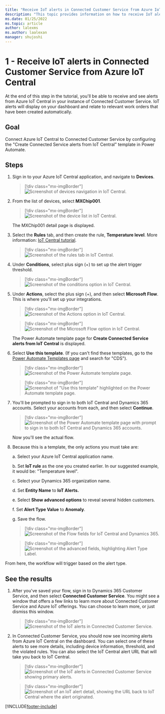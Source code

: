 ```yaml
---
title: "Receive IoT alerts in Connected Customer Service from Azure IoT Central | MicrosoftDocs"
description: "This topic provides information on how to receive IoT alerts in Connected Customer Service from Azure IoT Central."
ms.date: 01/25/2022
ms.topic: article
author: lalexms
ms.author: laalexan
manager: shujoshi
---
```




# 1 - Receive IoT alerts in Connected Customer Service from Azure IoT Central

At the end of this step in the tutorial, you'll be able to receive and see alerts from Azure IoT Central in your instance of Connected Customer Service. IoT alerts will display on your dashboard and relate to relevant work orders that have been created automatically.  

## Goal

Connect Azure IoT Central to Connected Customer Service by configuring the "Create Connected Service alerts from IoT Central" template in Power Automate.

## Steps

1. Sign in to your Azure IoT Central application, and navigate to **Devices**.

    > [!div class="mx-imgBorder"]
    > ![Screenshot of devices navigation in IoT Central.](media/cs-iot-devices.png "Navigation to the Devices page of the Azure IoT Central application")

2. From the list of devices, select **MXChip001**.

    > [!div class="mx-imgBorder"]
    > ![Screenshot of the device list in IoT Central.](media/cs-iot-device-list.png "Device list in IoT Central")
   
   The MXChip001 detail page is displayed.

3. Select the **Rules** tab, and then create the rule, **Temperature level**. More information: [IoT Central tutorial](/azure/iot-central/tutorial-configure-rules).

    > [!div class="mx-imgBorder"]
    > ![Screenshot of the rules tab in IoT Central.](media/cs-iot-rules.png "Rules tab in IoT Central")

4. Under **Conditions**, select plus sign (+) to set up the alert trigger threshold. 
    
    > [!div class="mx-imgBorder"]
    > ![Screenshot of the conditions option in IoT Central.](media/cs-iot-conditions.png "Set up the alert trigger threshold")

5. Under **Actions**, select the plus sign (+), and then select **Microsoft Flow**. This is where you'll set up your integrations.

    > [!div class="mx-imgBorder"]
    > ![Screenshot of the Actions option in IoT Central.](media/cs-iot-actions.png "Actions option in IoT Central")

    > [!div class="mx-imgBorder"]
    > ![Screenshot of the Microsoft Flow option in IoT Central.](media/cs-iot-microsoft-flow.png)

   The Power Automate template page for **Create Connected Service alerts from IoT Central** is displayed.

6. Select **Use this template**. (If you can't find these templates, go to the [Power Automate Templates page](https://flow.microsoft.com/templates/) and search for "CDS").

    > [!div class="mx-imgBorder"]
    > ![Screenshot of the Power Automate template page.](media/cs-iot-use-template.png "Power Automate template page")

    > [!div class="mx-imgBorder"]
    > ![Screenshot of "Use this template" highlighted on the Power Automate template page.](media/cs-iot-use-template-2.png "Use this template button on Power Automate template page")

7. You'll be prompted to sign in to both IoT Central and Dynamics 365 accounts. Select your accounts from each, and then select **Continue**. 

    > [!div class="mx-imgBorder"]
    > ![Screenshot of the Power Automate template page with prompt to sign in to both IoT Central and Dynamics 365 accounts.](media/cs-iot-select-accounts.png "Sign in view for both IoT Central and Dynamics 365 on Power Automate template page")
    
   Now you'll see the actual flow.

8. Because this is a template, the only actions you must take are:

    a. Select your Azure IoT Central application name.

    b. Set **IoT rule** as the one you created earlier. In our suggested example, it would be: "Temperature level".

    c. Select your Dynamics 365 organization name.

    d. Set **Entity Name** to **IoT Alerts.**

    e. Select **Show advanced options** to reveal several hidden customers.

    f. Set **Alert Type Value** to **Anomaly**.

    g. Save the flow.

    > [!div class="mx-imgBorder"]
    > ![Screenshot of the Flow fields for IoT Central and Dynamics 365.](media/cs-iot-central-alerts-1.png)

    > [!div class="mx-imgBorder"]
    > ![Screenshot of the advanced fields, highlighting Alert Type Label.](media/cs-iot-central-alerts-2.png)

From here, the workflow will trigger based on the alert type.

## See the results

1. After you've saved your flow, sign in to Dynamics 365 Customer Service, and then select **Connected Customer Service**. 
   You might see a window that offers a few links to learn more about Connected Customer Service and Azure IoT offerings. You can choose to learn more, or just dismiss this window. 

   > [!div class="mx-imgBorder"]
   > ![Screenshot of the IoT alerts in Connected Customer Service.](media/cs-iot-central-alerts-3.png)

2. In Connected Customer Service, you should now see incoming alerts from Azure IoT Central on the dashboard. You can select one of these alerts to see more details, including device information, threshold, and the violated rules. You can also select the IoT Central alert URL that will take you back to IoT Central.

   > [!div class="mx-imgBorder"]
   > ![Screenshot of the IoT alerts in Connected Customer Service showing primary alerts.](media/cs-iot-central-alerts-4.png)

   > [!div class="mx-imgBorder"]
   > ![Screenshot of an IoT alert detail, showing the URL back to IoT Central where the alert originated.](media/cs-iot-central-alerts-5.png)


[!INCLUDE[footer-include](../includes/footer-banner.md)]
